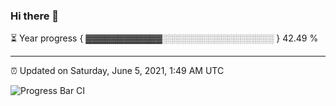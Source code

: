 ### Hi there 👋

⏳ Year progress { ▓▓▓▓▓▓▓▓▓▓▓▓░░░░░░░░░░░░░░░░░░ } 42.49 %

---

⏰ Updated on Saturday, June 5, 2021, 1:49 AM UTC

![Progress Bar CI](https://github.com/arthurbuhl/arthurbuhl/workflows/Progress%20Bar%20CI/badge.svg)
